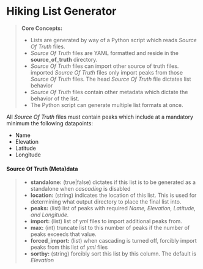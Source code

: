 Hiking List Generator
===================


> **Core Concepts:**
>
>  - Lists are generated by way of a Python script which reads *Source Of Truth* files.
>  - *Source Of Truth* files are YAML formatted and reside in the **source_of_truth** directory.
>  - *Source Of Truth* files can import other source of truth files. imported *Source Of Truth* files only import peaks from those *Source Of Truth* files. The head *Source Of Truth* file dictates list behavior
>  - *Source Of Truth* files contain other metadata which dictate the behavior of the list.
>  - The Python script can generate multiple list formats at once.



All *Source Of Truth* files must contain peaks which include at a mandatory minimum the following datapoints:

- Name
- Elevation
- Latitude
- Longitude


 #### Source Of Truth (Meta)data
> - **standalone:** (true|false) dictates if this list is to be generated as a standalone when *cascading* is disabled
> - **location:** (string) indicates the location of this list. This is used for determining what output directory to place the final list into.
> - **peaks:** (list) list of peaks with required *Name, Elevation, Latitude, and Longitude.*
> - **import:** (list) list of *yml* files to import additional peaks from.
> - **max:** (int) truncate list to this number of peaks if the number of peaks exceeds that value.
> - **forced_import:** (list) when cascading is turned off, forcibly import peaks from this list of *yml* files
> - **sortby:** (string) forcibly sort this list by this column. The default is *Elevation*
